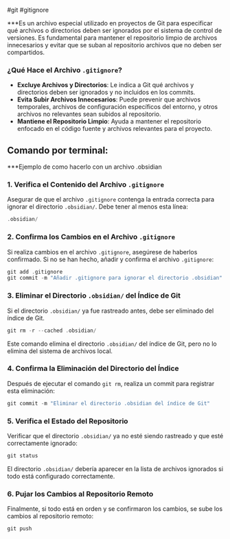 #git #gitignore

***Es un archivo especial utilizado en proyectos de Git para especificar qué archivos o directorios deben ser ignorados por el sistema de control de versiones. Es fundamental para mantener el repositorio limpio de archivos innecesarios y evitar que se suban al repositorio archivos que no deben ser compartidos.

### ¿Qué Hace el Archivo `.gitignore`?

- **Excluye Archivos y Directorios**: Le indica a Git qué archivos y directorios deben ser ignorados y no incluidos en los commits.
- **Evita Subir Archivos Innecesarios**: Puede prevenir que archivos temporales, archivos de configuración específicos del entorno, y otros archivos no relevantes sean subidos al repositorio.
- **Mantiene el Repositorio Limpio**: Ayuda a mantener el repositorio enfocado en el código fuente y archivos relevantes para el proyecto.

## Comando por terminal:

***Ejemplo de como hacerlo con un archivo  .obsidian

### 1. **Verifica el Contenido del Archivo `.gitignore`**

Asegurar de que el archivo `.gitignore` contenga la entrada correcta para ignorar el directorio `.obsidian/`. Debe tener al menos esta línea:

```c
.obsidian/
```

### 2. **Confirma los Cambios en el Archivo `.gitignore`**

Si realiza cambios en el archivo `.gitignore`, asegúrese  de haberlos confirmado. Si  no se han hecho, añadir y confirma el archivo `.gitignore`:

```c
git add .gitignore
git commit -m "Añadir .gitignore para ignorar el directorio .obsidian"
```

### 3. **Eliminar el Directorio `.obsidian/` del Índice de Git**

Si el directorio `.obsidian/` ya fue rastreado antes, debe ser  eliminado del índice de Git. 

```c
git rm -r --cached .obsidian/
```

Este comando elimina el directorio `.obsidian/` del índice de Git, pero no lo elimina del sistema de archivos local.


### 4. **Confirma la Eliminación del Directorio del Índice**

Después de ejecutar el comando `git rm`, realiza un commit para registrar esta eliminación:

```c
git commit -m "Eliminar el directorio .obsidian del índice de Git"
```

### 5. **Verifica el Estado del Repositorio**

Verificar que el directorio `.obsidian/` ya no esté siendo rastreado y que esté correctamente ignorado:
```c
git status
```

El directorio `.obsidian/` debería aparecer en la lista de archivos ignorados si todo está configurado correctamente.

### 6. **Pujar los Cambios al Repositorio Remoto**

Finalmente, si todo está en orden y se confirmaron los cambios, se sube los cambios al repositorio remoto:
```c
git push
```

